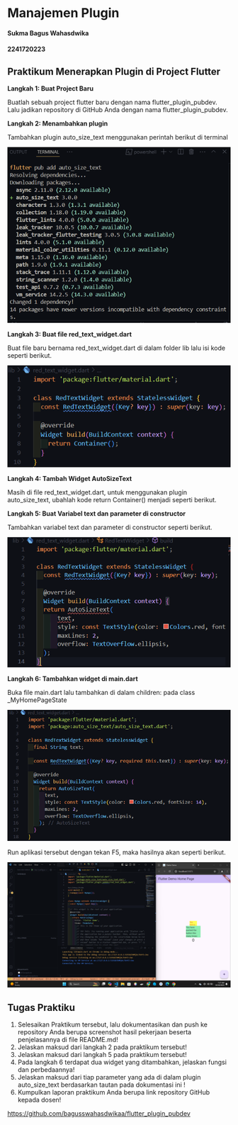# **Manajemen Plugin**

#### Sukma Bagus Wahasdwika
#### 2241720223

## **Praktikum Menerapkan Plugin di Project Flutter**

**Langkah 1: Buat Project Baru**

Buatlah sebuah project flutter baru dengan nama flutter_plugin_pubdev. Lalu jadikan repository di GitHub Anda dengan nama flutter_plugin_pubdev.

**Langkah 2: Menambahkan plugin**

Tambahkan plugin auto_size_text menggunakan perintah berikut di terminal

![alt text](image.png)

**Langkah 3: Buat file red_text_widget.dart**

Buat file baru bernama red_text_widget.dart di dalam folder lib lalu isi kode seperti berikut.

![alt text](image-1.png)

**Langkah 4: Tambah Widget AutoSizeText**

Masih di file red_text_widget.dart, untuk menggunakan plugin auto_size_text, ubahlah kode return Container() menjadi seperti berikut.

**Langkah 5: Buat Variabel text dan parameter di constructor**

Tambahkan variabel text dan parameter di constructor seperti berikut.

![alt text](image-2.png)

**Langkah 6: Tambahkan widget di main.dart**

Buka file main.dart lalu tambahkan di dalam children: pada class _MyHomePageState

![alt text](image-3.png)

Run aplikasi tersebut dengan tekan F5, maka hasilnya akan seperti berikut.

![alt text](image-4.png)

## **Tugas Praktiku**

1. Selesaikan Praktikum tersebut, lalu dokumentasikan dan push ke repository Anda berupa screenshot hasil pekerjaan beserta penjelasannya di file README.md!
2. Jelaskan maksud dari langkah 2 pada praktikum tersebut!
3. Jelaskan maksud dari langkah 5 pada praktikum tersebut!
4. Pada langkah 6 terdapat dua widget yang ditambahkan, jelaskan fungsi dan perbedaannya!
5. Jelaskan maksud dari tiap parameter yang ada di dalam plugin auto_size_text berdasarkan tautan pada dokumentasi ini !
6. Kumpulkan laporan praktikum Anda berupa link repository GitHub kepada dosen!

https://github.com/bagusswahasdwikaa/flutter_plugin_pubdev  
